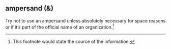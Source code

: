 ## ampersand (&)

Try not to use an ampersand unless absolutely necessary for space reasons or if it’s part of the official name of an organization.[^1]

[^1]: This footnote would state the source of the information.